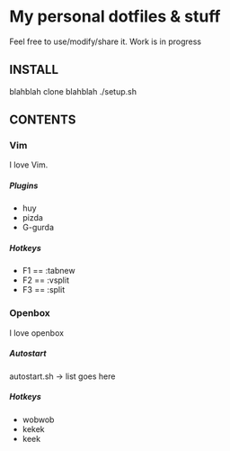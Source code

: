 # My personal dotfiles & stuff

Feel free to use/modify/share it.
Work is in progress

## INSTALL
blahblah clone blahblah ./setup.sh

## CONTENTS

### Vim

I love Vim.

##### Plugins

* huy
* pizda
* G-gurda

##### Hotkeys

* F1 == :tabnew
* F2 == :vsplit
* F3 == :split

### Openbox

I love openbox

##### Autostart 

autostart.sh -> list goes here

##### Hotkeys

* wobwob
* kekek
* keek
